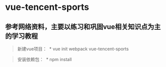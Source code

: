 # vue-tencent-sports
## 参考网络资料，主要以练习和巩固vue相关知识点为主的学习教程
>新建vue项目：
  * vue init webpack vue-tencent-sports 
  
>安装依赖包：
  * npm install
